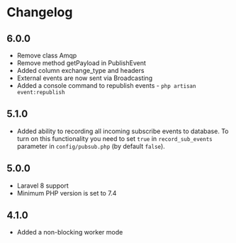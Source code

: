 # Changelog
## 6.0.0
- Remove class Amqp
- Remove method getPayload in PublishEvent
- Added column exchange_type and headers
- External events are now sent via Broadcasting
- Added a console command to republish events - `php artisan event:republish`

## 5.1.0
- Added ability to recording all incoming subscribe events to database. To turn on this functionality you need to set ```true``` in ```record_sub_events``` parameter in ```config/pubsub.php``` (by default ```false```).

## 5.0.0
 - Laravel 8 support
 - Minimum PHP version is set to 7.4
 
## 4.1.0
- Added a non-blocking worker mode
 
